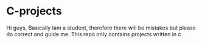 # C-projects
Hi guys,
Basically Iam a student, therefore there will be mistakes but please do correct and guide me.
This repo only contains projects written in c
